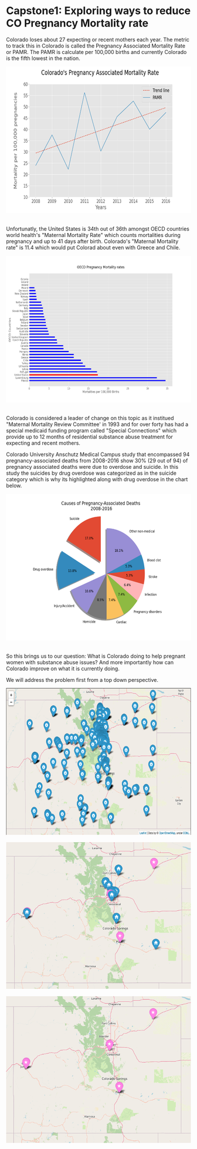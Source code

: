 # Capstone1: Exploring ways to reduce CO Pregnancy Mortality rate



Colorado loses about 27 expecting or recent mothers each year.  The metric to track this in Colorado is called the Pregnancy Associated Mortality Rate or PAMR. The PAMR is calculate per 100,000 births and currently Colorado is the fifth lowest in the nation.

<div align="center">
<img src='images/co_pamr.png' height='400'>
</div>
<br>

Unfortunatly, the United States is 34th out of 36th amongst OECD countries world health's "Maternal Mortality Rate" which counts mortalities during pregnancy and up to 41 days after birth.  Colorado's "Maternal Mortality rate" is 11.4 which would put Colorad about even with Greece and Chile.


<div align="center">
<img src='images/OECD_Pregnancy_Mortality_Rates.png' height='400'>
</div>
<br>

Colorado is considered a leader of change on this topic as it institued "Maternal Mortality Review Committee' in 1993 and for over forty has had a special medicaid funding program called "Special Connections" which provide up to 12 months of residential substance abuse treatment for expecting and recent mothers.

Colorado University Anschutz Medical Campus study that encompassed 94 pregnancy-associated deaths from 2008-2016 show 30% (29 out of 94) of pregnancy associated deaths were due to overdose and suicide.  In this study the suicides by drug overdose was categorized as in the suicide category which is why its highlighted along with drug overdose in the chart below.

<div align="center">
<img src='images/causes_pie.png' height='400'>
</div>
<br>

So this brings us to our question: What is Colorado doing to help pregnant women with substance abuse issues? And more importantly how can Colorado improve on what it is currently doing.

We will address the problem first from a top down perspective.

<div align="center">
<img src='images/SAMHSA_all_facilities.png' height='400'>
</div>
<br>


<div align="center">
<img src='images/sc_and_th.png' height='400'>
</div>
<br>

<div align="center">
<img src='images/sc_map.png' height='400'>
</div>
<br>
